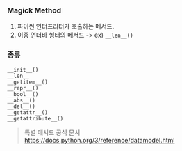 ### Magick Method

1. 파이썬 인터프리터가 호출하는 메서드.
2. 이중 언더바 형태의 메서드 -> ex) ```__len__()```

### 종류
```__init__()```  
```__len__```  
```__getitem__()```  
```__repr__()```  
```__bool__()```  
```__abs__()```  
```__del__()```  
```__getattr__()```  
```__getattribute__()```  

> 특별 메서드 공식 문서  
> https://docs.python.org/3/reference/datamodel.html